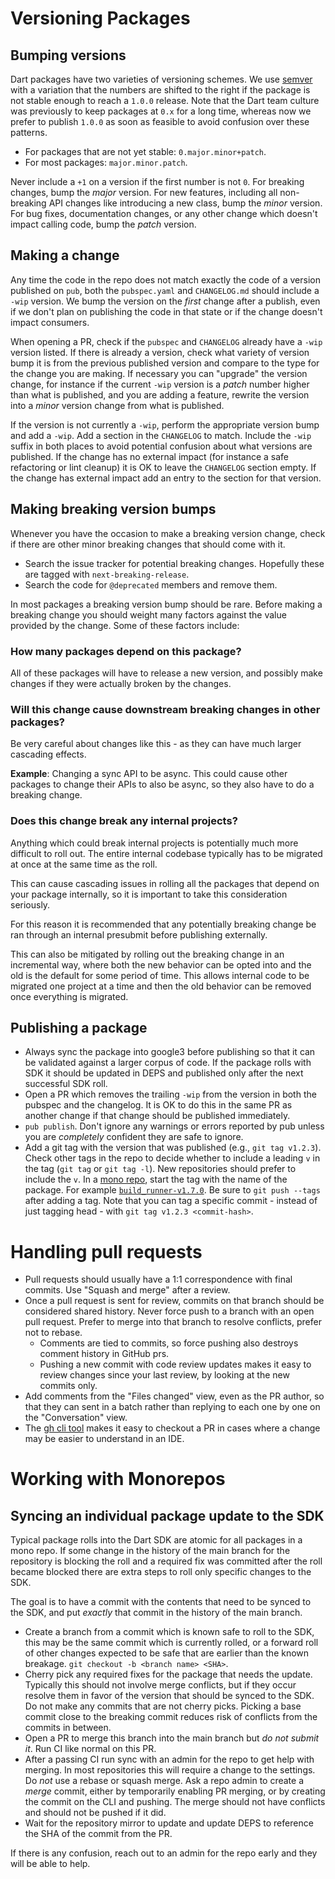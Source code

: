 # Versioning Packages

## Bumping versions

Dart packages have two varieties of versioning schemes. We use
[semver](https://semver.org) with a variation that the numbers are shifted to the right
if the package is not stable enough to reach a `1.0.0` release. Note that the
Dart team culture was previously to keep packages at `0.x` for a long time,
whereas now we prefer to publish `1.0.0` as soon as feasible to avoid confusion
over these patterns.

-   For packages that are not yet stable: `0.major.minor+patch`.
-   For most packages: `major.minor.patch`.

Never include a `+1` on a version if the first number is not `0`. For breaking
changes, bump the _major_ version. For new features, including all non-breaking
API changes like introducing a new class, bump the _minor_ version. For bug
fixes, documentation changes, or any other change which doesn't impact calling
code, bump the _patch_ version.

## Making a change

Any time the code in the repo does not match exactly the code of a version
published on `pub`, both the `pubspec.yaml` and `CHANGELOG.md` should include a
`-wip` version. We bump the version on the _first_ change after a publish, even
if we don't plan on publishing the code in that state or if the change doesn't
impact consumers.

When opening a PR, check if the `pubspec` and `CHANGELOG` already have a `-wip`
version listed. If there is already a version, check what variety of version
bump it is from the previous published version and compare to the type for the
change you are making. If necessary you can "upgrade" the version change, for
instance if the current `-wip` version is a _patch_ number higher than what is
published, and you are adding a feature, rewrite the version into a _minor_
version change from what is published.

If the version is not currently a `-wip`, perform the appropriate version bump
and add a `-wip`. Add a section in the `CHANGELOG` to match. Include the `-wip`
suffix in both places to avoid potential confusion about what versions are
published. If the change has no external impact (for instance a safe refactoring
or lint cleanup) it is OK to leave the `CHANGELOG` section empty. If the change
has external impact add an entry to the section for that version.

## Making breaking version bumps

Whenever you have the occasion to make a breaking version change, check if there
are other minor breaking changes that should come with it.

-   Search the issue tracker for potential breaking changes. Hopefully these are
    tagged with `next-breaking-release`.
-   Search the code for `@deprecated` members and remove them.

In most packages a breaking version bump should be rare. Before making a breaking
change you should weight many factors against the value provided by the change.
Some of these factors include:

### How many packages depend on this package?

All of these packages will have to release a new version, and possibly make
changes if they were actually broken by the changes. 

### Will this change cause downstream breaking changes in other packages?

Be very careful about changes like this - as they can have much larger cascading
effects.

**Example**: Changing a sync API to be async. This could cause other packages to
change their APIs to also be async, so they also have to do a breaking change.

### Does this change break any internal projects?

Anything which could break internal projects is potentially much more difficult
to roll out. The entire internal codebase typically has to be migrated at once at
the same time as the roll.

This can cause cascading issues in rolling all the packages that depend on your
package internally, so it is important to take this consideration seriously.

For this reason it is recommended that any potentially breaking change be ran
through an internal presubmit before publishing externally.

This can also be mitigated by rolling out the breaking change in an incremental
way, where both the new behavior can be opted into and the old is the default
for some period of time. This allows internal code to be migrated one project
at a time and then the old behavior can be removed once everything is migrated. 

## Publishing a package

-   Always sync the package into google3 before publishing so that it can be
    validated against a larger corpus of code. If the package rolls with SDK
    it should be updated in DEPS and published only after the next successful
    SDK roll.
-   Open a PR which removes the trailing `-wip` from the version in both the
    pubspec and the changelog. It is OK to do this in the same PR as another
    change if that change should be published immediately.
-   `pub publish`. Don't ignore any warnings or errors reported by pub unless
    you are _completely_ confident they are safe to ignore.
-   Add a git tag with the version that was published (e.g., `git tag v1.2.3`). Check
    other tags in the repo to decide whether to include a leading `v` in the tag
    (`git tag` or `git tag -l`). New repositories should prefer to include the `v`. In a
    [mono repo](https://en.wikipedia.org/wiki/Monorepo), start the tag with the
    name of the package. For example
    [`build_runner-v1.7.0`](https://github.com/dart-lang/build/tree/build_runner-v1.7.0).
    Be sure to `git push --tags` after adding a tag. Note that you can tag a specific commit -
    instead of just tagging head - with `git tag v1.2.3 <commit-hash>`.

# Handling pull requests

-   Pull requests should usually have a 1:1 correspondence with final commits.
    Use "Squash and merge" after a review.
-   Once a pull request is sent for review, commits on that branch should be
    considered shared history. Never force push to a branch with an open pull
    request. Prefer to merge into that branch to resolve conflicts, prefer not
    to rebase.
    -   Comments are tied to commits, so force pushing also destroys comment
        history in GitHub prs.
    -   Pushing a new commit with code review updates makes it easy to review
        changes since your last review, by looking at the new commits only. 
-   Add comments from the "Files changed" view, even as the PR author, so that
    they can sent in a batch rather than replying to each one by one on the
    "Conversation" view.
-   The [gh cli tool](https://cli.github.com/) makes it easy to checkout a PR
    in cases where a change may be easier to understand in an IDE.

# Working with Monorepos

## Syncing an individual package update to the SDK

Typical package rolls into the Dart SDK are atomic for all packages in a mono
repo. If some change in the history of the main branch for the repository is
blocking the roll and a required fix was committed after the roll became blocked
there are extra steps to roll only specific changes to the SDK.

The goal is to have a commit with the contents that need to be synced to the
SDK, and put _exactly_ that commit in the history of the main branch.

-   Create a branch from a commit which is known safe to roll to the SDK, this
    may be the same commit which is currently rolled, or a forward roll of other
    changes expected to be safe that are earlier than the known breakage.
    `git checkout -b <branch name> <SHA>`.
-   Cherry pick any required fixes for the package that needs the update.
    Typically this should not involve merge conflicts, but if they occur resolve
    them in favor of the version that should be synced to the SDK. Do not make
    any commits that are not cherry picks. Picking a base commit close to the
    breaking commit reduces risk of conflicts from the commits in between.
-   Open a PR to merge this branch into the main branch but _do not submit it_.
    Run CI like normal on this PR.
-   After a passing CI run sync with an admin for the repo to get help with
    merging. In most repositories this will require a change to the settings.
    Do _not_ use a rebase or squash merge. Ask a repo admin to create a _merge_
    commit, either by temporarily enabling PR merging, or by creating the commit
    on the CLI and pushing. The merge should not have conflicts and should not
    be pushed if it did.
-   Wait for the repository mirror to update and update DEPS to reference the
    SHA of the commit from the PR.

If there is any confusion, reach out to an admin for the repo early and they
will be able to help.
